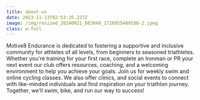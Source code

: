 ```yaml
---
title: about-us
date: 2023-11-13T02:53:35.227Z
image: /img/resized_20240921_083040_1726955409180-2.jpeg
class: w-full
---
```

Motive8 Endurance is dedicated to fostering a supportive and inclusive community for athletes of all levels, from beginners to seasoned triathletes. Whether you're training for your first race, complete an Ironman or PR your next event our club offers resources, coaching, and a welcoming environment to help you achieve your goals. Join us for weekly swim and online cycling classes.  We also offer clinics, and social events to connect with like-minded individuals and find inspiration on your triathlon journey. Together, we'll swim, bike, and run our way to success!